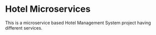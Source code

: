 # Hotel Microservices


This is a microservice based Hotel Management System project having different services.
